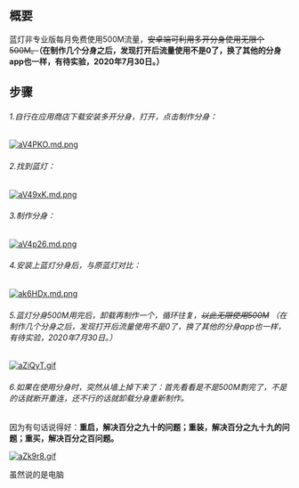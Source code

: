 ## 概要
蓝灯非专业版每月免费使用500M流量，~~安卓端可利用多开分身使用无限个500M。~~**（在制作几个分身之后，发现打开后流量使用不是0了，换了其他的分身app也一样，有待实验，2020年7月30日。）**


## 步骤
###### 1.自行在应用商店下载安装多开分身，打开，点击制作分身：

[![aV4PKO.md.png](https://s1.ax1x.com/2020/07/29/aV4PKO.md.png)](https://imgchr.com/i/aV4PKO)

###### 2.找到蓝灯：

[![aV49xK.md.png](https://s1.ax1x.com/2020/07/29/aV49xK.md.png)](https://imgchr.com/i/aV49xK)

###### 3.制作分身：

[![aV4p26.md.png](https://s1.ax1x.com/2020/07/29/aV4p26.md.png)](https://imgchr.com/i/aV4p26)

###### 4.安装上蓝灯分身后，与原蓝灯对比：

[![ak6HDx.md.png](https://s1.ax1x.com/2020/07/28/ak6HDx.md.png)](https://imgchr.com/i/ak6HDx)

###### 5.蓝灯分身500M用完后，卸载再制作一个，循环往复，~~以此无限使用500M~~ *（在制作几个分身之后，发现打开后流量使用不是0了，换了其他的分身app也一样，有待实验，2020年7月30日。）*

[![aZiQyT.gif](https://s1.ax1x.com/2020/07/29/aZiQyT.gif)](https://imgchr.com/i/aZiQyT)

###### 6.如果在使用分身时，突然从墙上掉下来了：首先看看是不是500M剽完了，不是的话就断开重连，还不行的话就卸载分身重新制作。  
因为有句话说得好：**重启，解决百分之九十的问题；重装，解决百分之九十九的问题；重买，解决百分之百问题。**

[![aZk9r8.gif](https://s1.ax1x.com/2020/07/29/aZk9r8.gif)](https://imgchr.com/i/aZk9r8)

虽然说的是电脑
